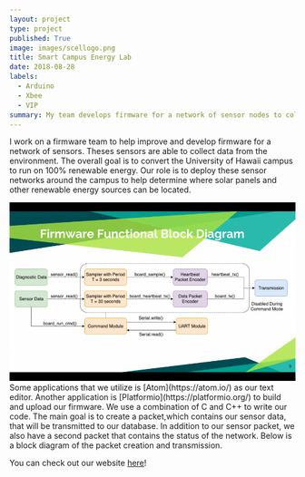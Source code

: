 ```yaml
---
layout: project
type: project
published: True
image: images/scellogo.png
title: Smart Campus Energy Lab
date: 2018-08-28
labels:
  - Arduino
  - Xbee
  - VIP
summary: My team develops firmware for a network of sensor nodes to collect meteorological data.
---
```


I work on a firmware team to help improve and develop firmware for a network of sensors. Theses sensors are able to collect data from the environment. The overall goal is to convert the University of Hawaii campus to run on 100% renewable energy. Our role is to deploy these sensor networks around the campus to help determine where solar panels and other renewable energy sources can be located.

<img class="ui large right floated rounded image" src="../images/sceldiagram.png">
Some applications that we utilize is [Atom](https://atom.io/) as our text editor. Another application is [Platformio](https://platformio.org/) to build and upload our firmware. We use a combination of C and C++ to write our code. The main goal is to create a packet,which contains our sensor data, that will be transmitted to our database. In addition to our sensor packet, we also have a second packet that contains the status of the network. Below is a block diagram of the packet creation and transmission. 

You can check out our website [here](http://scel-hawaii.org/)!